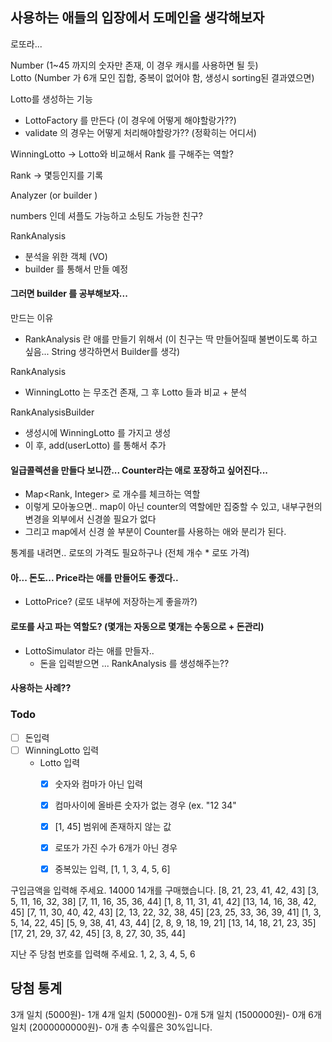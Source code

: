 ## 사용하는 애들의 입장에서 도메인을 생각해보자 


로또라...

Number (1~45 까지의 숫자만 존재, 이 경우 캐시를 사용하면 될 듯)   
Lotto (Number 가 6개 모인 집합, 중복이 없어야 함, 생성시 sorting된 결과였으면)

Lotto를 생성하는 기능
- LottoFactory 를 만든다 (이 경우에 어떻게 해야할랑가??)
- validate 의 경우는 어떻게 처리해야할랑가?? (정확히는 어디서)

WinningLotto -> Lotto와 비교해서 Rank 를 구해주는 역할?

Rank -> 몇등인지를 기록

Analyzer (or builder )

numbers 인데 셔플도 가능하고 소팅도 가능한 친구? 


RankAnalysis
- 분석을 위한 객체 (VO)
- builder 를 통해서 만들 예정

#### 그러면 builder 를 공부해보자...
만드는 이유
- RankAnalysis 란 애를 만들기 위해서 (이 친구는 딱 만들어질때 불변이도록 하고싶음... String 생각하면서 Builder를 생각)

RankAnalysis 
- WinningLotto 는 무조건 존재, 그 후 Lotto 들과 비교 + 분석

RankAnalysisBuilder
- 생성시에 WinningLotto 를 가지고 생성
- 이 후, add(userLotto) 를 통해서 추가


#### 일급콜렉션을 만들다 보니깐... Counter라는 애로 포장하고 싶어진다...
- Map<Rank, Integer> 로 개수를 체크하는 역할
- 이렇게 모아놓으면.. map이 아닌 counter의 역할에만 집중할 수 있고, 내부구현의 변경을 외부에서 신경쓸 필요가 없다
- 그리고 map에서 신경 쓸 부분이 Counter를 사용하는 애와 분리가 된다. 

통계를 내려면.. 로또의 가격도 필요하구나
(전체 개수 * 로또 가격)

#### 아... 돈도... Price라는 애를 만들어도 좋겠다..
- LottoPrice? (로또 내부에 저장하는게 좋을까?)

#### 로또를 사고 파는 역할도? (몇개는 자동으로 몇개는 수동으로 + 돈관리)
- LottoSimulator 라는 애를 만들자..
    - 돈을 입력받으면 ... RankAnalysis 를 생성해주는?? 

#### 사용하는 사례??




### Todo 
- [ ] 돈입력
- [ ] WinningLotto 입력
    - Lotto 입력
        - [x] 숫자와 컴마가 아닌 입력
        - [x] 컴마사이에 올바른 숫자가 없는 경우 (ex. "12 34"
        - [x] [1, 45] 범위에 존재하지 않는 값
        - [x] 로또가 가진 수가 6개가 아닌 경우
        - [x] 중복있는 입력, [1, 1, 3, 4, 5, 6]
       
        



구입금액을 입력해 주세요.
14000
14개를 구매했습니다.
[8, 21, 23, 41, 42, 43]
[3, 5, 11, 16, 32, 38]
[7, 11, 16, 35, 36, 44]
[1, 8, 11, 31, 41, 42]
[13, 14, 16, 38, 42, 45]
[7, 11, 30, 40, 42, 43]
[2, 13, 22, 32, 38, 45]
[23, 25, 33, 36, 39, 41]
[1, 3, 5, 14, 22, 45]
[5, 9, 38, 41, 43, 44]
[2, 8, 9, 18, 19, 21]
[13, 14, 18, 21, 23, 35]
[17, 21, 29, 37, 42, 45]
[3, 8, 27, 30, 35, 44]

지난 주 당첨 번호를 입력해 주세요.
1, 2, 3, 4, 5, 6

당첨 통계
---------
3개 일치 (5000원)- 1개
4개 일치 (50000원)- 0개
5개 일치 (1500000원)- 0개
6개 일치 (2000000000원)- 0개
총 수익률은 30%입니다.